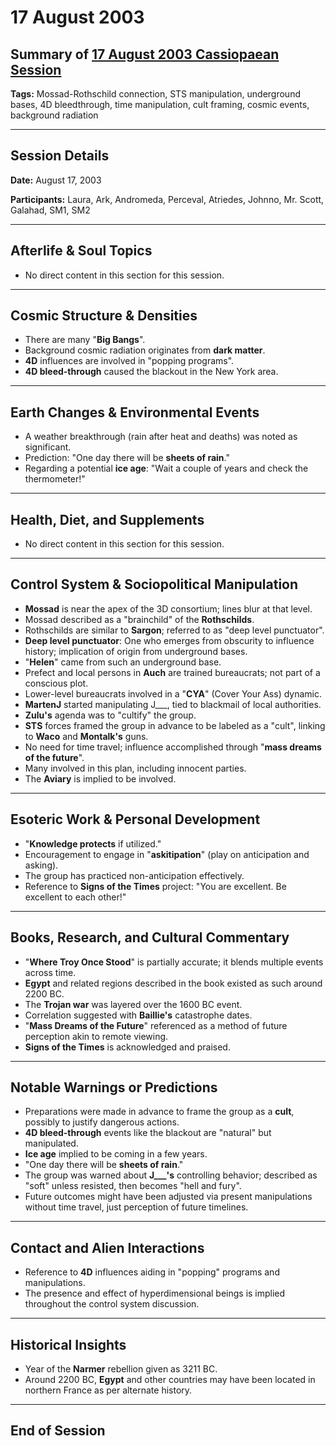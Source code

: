 # 17 August 2003

## Summary of [17 August 2003 Cassiopaean Session](https://cassiopaea.org/forum/threads/session-17-august-2003.21618/)

**Tags:** Mossad-Rothschild connection, STS manipulation, underground bases, 4D bleedthrough, time manipulation, cult framing, cosmic events, background radiation

---

## Session Details

**Date:** August 17, 2003

**Participants:** Laura, Ark, Andromeda, Perceval, Atriedes, Johnno, Mr. Scott, Galahad, SM1, SM2

---

## Afterlife & Soul Topics

- No direct content in this section for this session.

---

## Cosmic Structure & Densities

- There are many "**Big Bangs**".
- Background cosmic radiation originates from **dark matter**.
- **4D** influences are involved in "popping programs".
- **4D bleed-through** caused the blackout in the New York area.

---

## Earth Changes & Environmental Events

- A weather breakthrough (rain after heat and deaths) was noted as significant.
- Prediction: "One day there will be **sheets of rain**."
- Regarding a potential **ice age**: "Wait a couple of years and check the thermometer!"

---

## Health, Diet, and Supplements

- No direct content in this section for this session.

---

## Control System & Sociopolitical Manipulation

- **Mossad** is near the apex of the 3D consortium; lines blur at that level.
- Mossad described as a "brainchild" of the **Rothschilds**.
- Rothschilds are similar to **Sargon**; referred to as "deep level punctuator".
- **Deep level punctuator**: One who emerges from obscurity to influence history; implication of origin from underground bases.
- "**Helen**" came from such an underground base.
- Prefect and local persons in **Auch** are trained bureaucrats; not part of a conscious plot.
- Lower-level bureaucrats involved in a "**CYA**" (Cover Your Ass) dynamic.
- **MartenJ** started manipulating J___, tied to blackmail of local authorities.
- **Zulu's** agenda was to "cultify" the group.
- **STS** forces framed the group in advance to be labeled as a "cult", linking to **Waco** and **Montalk's** guns.
- No need for time travel; influence accomplished through "**mass dreams of the future**".
- Many involved in this plan, including innocent parties.
- The **Aviary** is implied to be involved.

---

## Esoteric Work & Personal Development

- "**Knowledge protects** if utilized."
- Encouragement to engage in "**askitipation**" (play on anticipation and asking).
- The group has practiced non-anticipation effectively.
- Reference to **Signs of the Times** project: "You are excellent. Be excellent to each other!"

---

## Books, Research, and Cultural Commentary

- "**Where Troy Once Stood**" is partially accurate; it blends multiple events across time.
- **Egypt** and related regions described in the book existed as such around 2200 BC.
- The **Trojan war** was layered over the 1600 BC event.
- Correlation suggested with **Baillie's** catastrophe dates.
- "**Mass Dreams of the Future**" referenced as a method of future perception akin to remote viewing.
- **Signs of the Times** is acknowledged and praised.

---

## Notable Warnings or Predictions

- Preparations were made in advance to frame the group as a **cult**, possibly to justify dangerous actions.
- **4D bleed-through** events like the blackout are "natural" but manipulated.
- **Ice age** implied to be coming in a few years.
- "One day there will be **sheets of rain**."
- The group was warned about **J___'s** controlling behavior; described as "soft" unless resisted, then becomes "hell and fury".
- Future outcomes might have been adjusted via present manipulations without time travel, just perception of future timelines.

---

## Contact and Alien Interactions

- Reference to **4D** influences aiding in "popping" programs and manipulations.
- The presence and effect of hyperdimensional beings is implied throughout the control system discussion.

---

## Historical Insights

- Year of the **Narmer** rebellion given as 3211 BC.
- Around 2200 BC, **Egypt** and other countries may have been located in northern France as per alternate history.

---

## End of Session